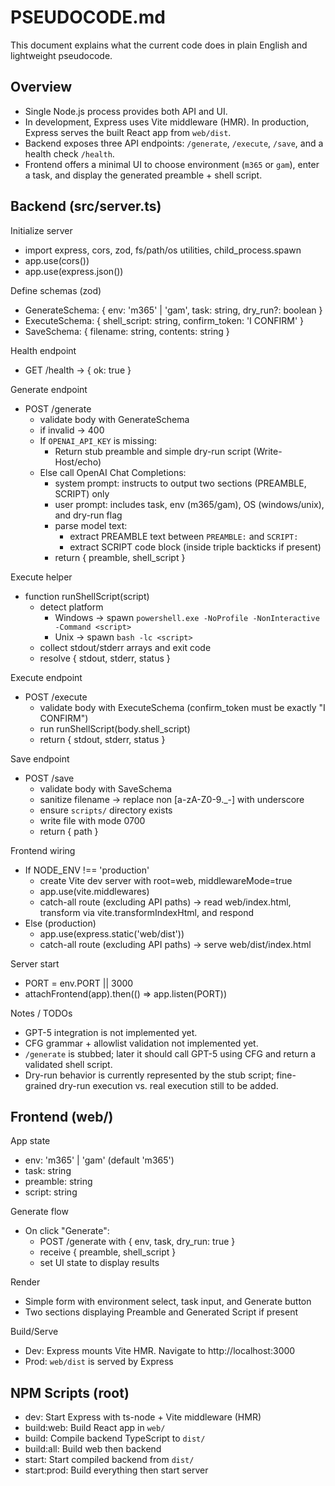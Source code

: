 # PSEUDOCODE.md

This document explains what the current code does in plain English and lightweight pseudocode.

## Overview
- Single Node.js process provides both API and UI.
- In development, Express uses Vite middleware (HMR). In production, Express serves the built React app from `web/dist`.
- Backend exposes three API endpoints: `/generate`, `/execute`, `/save`, and a health check `/health`.
- Frontend offers a minimal UI to choose environment (`m365` or `gam`), enter a task, and display the generated preamble + shell script.

## Backend (src/server.ts)

Initialize server
- import express, cors, zod, fs/path/os utilities, child_process.spawn
- app.use(cors())
- app.use(express.json())

Define schemas (zod)
- GenerateSchema: { env: 'm365' | 'gam', task: string, dry_run?: boolean }
- ExecuteSchema: { shell_script: string, confirm_token: 'I CONFIRM' }
- SaveSchema: { filename: string, contents: string }

Health endpoint
- GET /health -> { ok: true }

Generate endpoint
- POST /generate
  - validate body with GenerateSchema
  - if invalid -> 400
  - If `OPENAI_API_KEY` is missing:
    - Return stub preamble and simple dry-run script (Write-Host/echo)
  - Else call OpenAI Chat Completions:
    - system prompt: instructs to output two sections (PREAMBLE, SCRIPT) only
    - user prompt: includes task, env (m365/gam), OS (windows/unix), and dry-run flag
    - parse model text:
      - extract PREAMBLE text between `PREAMBLE:` and `SCRIPT:`
      - extract SCRIPT code block (inside triple backticks if present)
    - return { preamble, shell_script }

Execute helper
- function runShellScript(script)
  - detect platform
    - Windows -> spawn `powershell.exe -NoProfile -NonInteractive -Command <script>`
    - Unix -> spawn `bash -lc <script>`
  - collect stdout/stderr arrays and exit code
  - resolve { stdout, stderr, status }

Execute endpoint
- POST /execute
  - validate body with ExecuteSchema (confirm_token must be exactly "I CONFIRM")
  - run runShellScript(body.shell_script)
  - return { stdout, stderr, status }

Save endpoint
- POST /save
  - validate body with SaveSchema
  - sanitize filename -> replace non [a-zA-Z0-9._-] with underscore
  - ensure `scripts/` directory exists
  - write file with mode 0700
  - return { path }

Frontend wiring
- If NODE_ENV !== 'production'
  - create Vite dev server with root=web, middlewareMode=true
  - app.use(vite.middlewares)
  - catch-all route (excluding API paths) -> read web/index.html, transform via vite.transformIndexHtml, and respond
- Else (production)
  - app.use(express.static('web/dist'))
  - catch-all route (excluding API paths) -> serve web/dist/index.html

Server start
- PORT = env.PORT || 3000
- attachFrontend(app).then(() => app.listen(PORT))

Notes / TODOs
- GPT-5 integration is not implemented yet.
- CFG grammar + allowlist validation not implemented yet.
- `/generate` is stubbed; later it should call GPT-5 using CFG and return a validated shell script.
- Dry-run behavior is currently represented by the stub script; fine-grained dry-run execution vs. real execution still to be added.

## Frontend (web/)

App state
- env: 'm365' | 'gam' (default 'm365')
- task: string
- preamble: string
- script: string

Generate flow
- On click "Generate":
  - POST /generate with { env, task, dry_run: true }
  - receive { preamble, shell_script }
  - set UI state to display results

Render
- Simple form with environment select, task input, and Generate button
- Two sections displaying Preamble and Generated Script if present

Build/Serve
- Dev: Express mounts Vite HMR. Navigate to http://localhost:3000
- Prod: `web/dist` is served by Express

## NPM Scripts (root)
- dev: Start Express with ts-node + Vite middleware (HMR)
- build:web: Build React app in `web/`
- build: Compile backend TypeScript to `dist/`
- build:all: Build web then backend
- start: Start compiled backend from `dist/`
- start:prod: Build everything then start server
